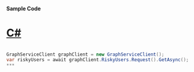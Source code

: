 #### Sample Code
# [C#](#tab/c-sharp)

```C#

GraphServiceClient graphClient = new GraphServiceClient();
var riskyUsers = await graphClient.RiskyUsers.Request().GetAsync();
*** 

```